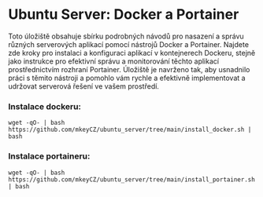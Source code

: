 # Ubuntu Server: Docker a Portainer

Toto úložiště obsahuje sbírku podrobných návodů pro nasazení a správu různých serverových aplikací pomocí nástrojů Docker a Portainer. Najdete zde kroky pro instalaci a konfiguraci aplikací v kontejnerech Dockeru, stejně jako instrukce pro efektivní správu a monitorování těchto aplikací prostřednictvím rozhraní Portainer. Úložiště je navrženo tak, aby usnadnilo práci s těmito nástroji a pomohlo vám rychle a efektivně implementovat a udržovat serverová řešení ve vašem prostředí.

### Instalace dockeru:
`wget -qO- | bash https://github.com/mkeyCZ/ubuntu_server/tree/main/install_docker.sh | bash`

### Instalace portaineru:
`wget -qO- | bash https://github.com/mkeyCZ/ubuntu_server/tree/main/install_portainer.sh | bash`
